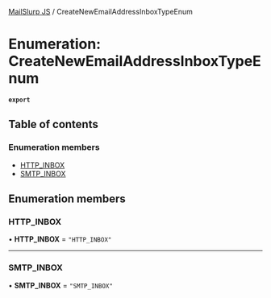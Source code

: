 [MailSlurp JS](../README.md) / CreateNewEmailAddressInboxTypeEnum

# Enumeration: CreateNewEmailAddressInboxTypeEnum

**`export`**

## Table of contents

### Enumeration members

- [HTTP\_INBOX](CreateNewEmailAddressInboxTypeEnum.md#http_inbox)
- [SMTP\_INBOX](CreateNewEmailAddressInboxTypeEnum.md#smtp_inbox)

## Enumeration members

### HTTP\_INBOX

• **HTTP\_INBOX** = `"HTTP_INBOX"`

___

### SMTP\_INBOX

• **SMTP\_INBOX** = `"SMTP_INBOX"`
